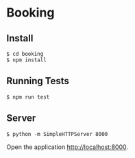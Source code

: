 # Booking

## Install

```
$ cd booking
$ npm install
```

## Running Tests

```
$ npm run test
```

## Server

```
$ python -m SimpleHTTPServer 8000
```
Open the application [http://localhost:8000](http://localhost:8000).